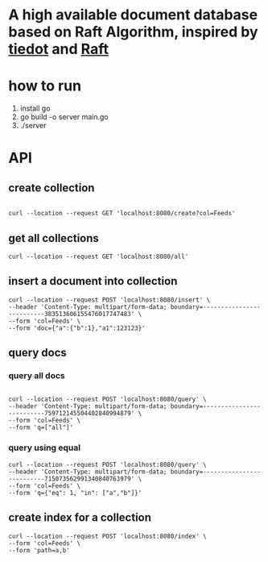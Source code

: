 # A high available document database based on Raft Algorithm, inspired by [tiedot](https://github.com/HouzuoGuo/tiedot/wiki/Tutorial) and [Raft](https://raft.github.io/)

# how to run 

1. install go
2. go build -o server main.go
3. ./server

# API

## create collection

```shell

curl --location --request GET 'localhost:8080/create?col=Feeds'

```

## get all collections

```shell
curl --location --request GET 'localhost:8080/all'
```

## insert a document into collection

```shell
curl --location --request POST 'localhost:8080/insert' \
--header 'Content-Type: multipart/form-data; boundary=--------------------------383513606155476017747483' \
--form 'col=Feeds' \
--form 'doc={"a":{"b":1},"a1":123123}'
```

## query docs

### query all docs

```shell

curl --location --request POST 'localhost:8080/query' \
--header 'Content-Type: multipart/form-data; boundary=--------------------------759712145504402840994879' \
--form 'col=Feeds' \
--form 'q=["all"]'

```


### query using equal

```shell
curl --location --request POST 'localhost:8080/query' \
--header 'Content-Type: multipart/form-data; boundary=--------------------------715073562991340840763979' \
--form 'col=Feeds' \
--form 'q={"eq": 1, "in": ["a","b"]}'
```


## create index for a collection

```shell
curl --location --request POST 'localhost:8080/index' \
--form 'col=Feeds' \
--form 'path=a,b'
```

